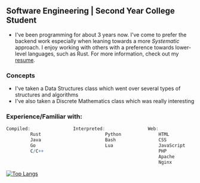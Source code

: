 ## **Software Engineering** | Second Year College Student

- I've been programming for about 3 years now. I've come to prefer the backend work especially when leaning towards a more *Systematic* approach. I enjoy working with others with a preference towards lower-level languages, such as Rust.
For more information, check out my [resume](https://drive.google.com/file/d/1UtBI9Cxlg11oBfmVNm7fs3glQIesXJYU/view?usp=share_link).

### Concepts
- I've taken a Data Structures class which went over several types of structures and algorithms
- I've also taken a Discrete Mathematics class which was really interesting

### Experience/Familiar with:
```q
Compiled:                Interpreted:                Web:
         Rust                        Python              HTML
         Java                        Bash                CSS
         Go                          Lua                 JavaScript
         C/C++                                           PHP
                                                         Apache
                                                         Nginx
```

[![Top Langs](https://github-readme-stats.vercel.app/api/top-langs/?username=splurf&theme=github_dark&card_width=1000&custom_title=Project%20Diversity)](https://github.com/anuraghazra/github-readme-stats)
